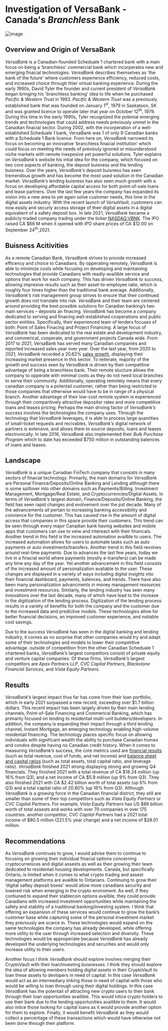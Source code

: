 # Investigation of VersaBank - Canada's *Branchless* Bank
![image](https://user-images.githubusercontent.com/97655096/155903306-274c2623-9b34-4ceb-b076-8352861010e4.jpeg)

## Overview and Origin of VersaBank 
*VersaBank* is a Canadian-founded Scheduale 1 chartered bank with a main focus on being a 'branchless' commercial bank which incorperates new and emerging finacial technologies. *VersaBank* describes themselves as 'the bank of the future' where customers experience efficiency, reduced costs, and increased choice through thier virtual banking experience. During the early 1990s, David Tyler the founder and current president of *VersaBank* began bringing his 'branchless banking' idea to life when he purchased *Pacific & Western Trust* in 1993.  *Pacific & Western Trust* was a previously established bank that was founded on January 1<sup>st</sup>, 1979 in Saskatoon, SK and was granted licence to operate later that year on October 12<sup>th</sup>, 1979. During this time in the early 1990s, Tyler recognized the potenial emerging trends and technologies that could address needs previously unmet in the Canadian finacial sector. During 2002, with the incorperation of a well-established Scheduale 1 bank, VersaBank was 1 of only 9 Canadian banks with a Scheduale 1 Bank licence. From here on, *VersaBank* narrowed its focus on becoming an innovative ‘branchless finacial institution’ which could focus on meeting the needs of previouly ignored or misunderstood niche markets with remote inexpesive yet powerful solutions. Tyler explains on *VersaBank’s* website his intial idea for the company, which focused on two core aspects of banking, the deposit buisness and the lending buisness. Over the years, *VersaBank’s* deposit buisness has seen tremendous growth and has become the most used solution in the Canadian market. *VersaBank’s* lending buisness has also seen much growth with a focus on developing affordable capital access for both point-of-sale loans and lease partners. Over the last few years the company has expanded its vision into a new area to yet again solve customer needs, this time in the digital assets industry. With the recent launch of *VersaVault*, customers can now easily and securly access storage of their digital assets in a digital equivalient of a safety deposit box. In late 2021, *VersaBank* became a publicly-traded company trading under the ticker [NASDAQ:VBNK](https://www.nasdaq.com/market-activity/stocks/vbnk/real-time). The IPO raised CA $66 M when it opened with IPO share prices of CA $12.00 on September 24<sup>th</sup>,2021.  

## Buisness Acitivities 
As a remote Canadian Bank, *VersaBank* strives to provide increased efficency and choice to Canadians. By opperating remotely, *VersaBank* is able to minimize costs while focusing on developing and maintaining technologies that provide Canadians with readiy-availible service and options that work for each company. This has driven *VersaBank* to success, allowing impresive results such as their asset-to-employee ratio, which is roughly four times higher than the traditional bank average. Additionally, *VersaBank’s* risk management group strives to ensure that their continued growth does not translate into risk. *VersaBank* and their team are centered around providing the best possible solutions for Canadian banking’s two main services – deposits an finacing. *VersaBank* has become a company dedicated to serving and finacing well-established cooperations and public sector entities. Specifically, their experienced team of lenders focuses of both: Point of Sales Finacing and Project Financing. A large focus of *VersaBank* has been dedicated to the real estate and development industry, and commerical, cooperate, and government projects Canada wide. From 2017 to 2021, VersaBank has served many Canadian companies and reported increased sales year over year. Over the last year, from 2020 to 2021, *VersaBank* recorded a 20.62% [sales growth](https://www.dnb.com/business-directory/company-profiles.versabank.9e0aee52c866f6417b7df9aed64c7881.html), displaying their increasing market presence in this sector. To reiterate, majority of the growth and success seen by *VersaBank* is driven by their competitive advantage of being a branchless bank. Their remote stucture allows the company to opperate with minimal costs as they do not need local branches to serve their community. Additionally, operating remotely means that every canadian company is a potentail customer, rather than being restricted to those companies that otherwise would have to be in range of a physical branch. Another advantage of their low-cost remote system is experienced through their comparitively attractive depositor rates and more competitive loans and leases pricing. Perhaps the main driving factor of *VersaBank’s* success involves the technologies the company uses. Through the technology that *VersaBank* leverages, it is able to process large quantities of small-ticket requests and recivables. *VersaBank’s* digital network of partners is extensive, and allows them to source deposits, loans and leases electronically. In late 2016, *VersaBank* also implemented their *Bulk Purchase Program* which to date has exceeded $750 million in outstanding balences of loans and leases.

## Landscape 
*VersaBank* is a unique Canadian FinTech company that consists in many sectors of finacial technology. Primarily, the main domains for *VersaBank* are Personal Finance/Deposits/Online Banking and Lending although there is some spillover into other domains such as Payments/Billing, Investment Management, Mortgage/Real Estate, and Cryptocurrencies/Digital Assets. In terms of *VersaBank’s* largest domain, Finance/Deposits/Online Banking, the field has seen rapid changes and evolvement over the pst decade. Many of the advancements all pertain to increasing banking accessibility and convience for the customer. This has caused rise in the amount of digital access that companies in this space provide their customers. This trend can be seen through every major Canadian bank having websites and mobile apps that customers can use to veiw and intereact with their financals. Another trend in this field is the increased automation availble to users. The increased automation allows for users to automate tasks such as auto payments or auto investments/transfers. Another trend in this field revolves around real-time payments. Due to advances the last few years, today we live in a finacial world where payments (mostly e-transfers) can be made any time any day of the year. Yet another advancement in this field consists of the increased amount of personalization avaliable to the user. These changes are displayed in a variety of ways including digital insights into their financial dashboard, payments, balences, and trends. There have also been many personalization advancments in money management resources and investment resources. Similarly, the lending industry has seen many innovations over the last decade, many of which have lead to the increase in the digitization of the lending process. Digitization of the lending process results in a variety of benefits for both the company and the customer due to the increased data and predictive models. These technologies allow for better financial decisions, an improved customer experience, and notiable cost savings.

Due to the success *VersaBank* has seen in the digital banking and lending industry, it comes as no surprise that other companies would try and adapt some of their technologies and models to lower their competitive advantage. outside of competition from the other Canadian Scheduale 1 chartered banks, *VersaBank’s* largest competitors consist of private equity and venture capital companies. Of these firms, *VersaBank’s* largest competitors are *Apax Partners LLP*, *CVC Capital Partners*, *Blackstone Financial Services*, and *Vista Equity Partners*. 

## Results
*VersaBank’s* largest impact thus far has come from their loan portfolio, which in early 2021 surpassed a new record, exceeding over $1.7 billion dollars. This recent impact has been largely driven by their main lending channels, Point-of-Sale Financing and Commerical Banking, which has primarily focused on lending to residentail multi-unit builders/developers. In addition, the company is expanding their impact through a third lending channel, Instant Mortgage, an emerging technology enabling high-volume residentail financing. The technology places specific focus on allowing individuals with significant wealth the ability to purchase Canadian homes and condos despite having no Canadian credit history. When it comes to measuring *VersaBank’s* success, the core metrics used are [financial results](https://www.newswire.ca/news-releases/versabank-reports-continued-strong-financial-results-for-the-fourth-quarter-and-year-end-2021-highlighted-by-record-net-income-for-each-period-and-a-record-loan-portfolio-880908601.html) (such as total revenue, cost of funds, and net income) and [balance sheet and capital ratios](https://www.newswire.ca/news-releases/versabank-reports-continued-strong-financial-results-for-the-fourth-quarter-and-year-end-2021-highlighted-by-record-net-income-for-each-period-and-a-record-loan-portfolio-880908601.html) (such as total assets, total capital ratio, and leverage ratio). *VersaBank* finished 2021 strong displaying strong and growing Q4 financials. They finished 2021 with a total revenue of CA $18.24 million (up 16% from Q3), and a net income of CA $5.9 million (up 9% from Q3). They also finished 2021 with CA $2.42 billion worth of total assets (up 6% from Q3) and a total capital ratio of 20.80% (up 16% from Q3). Although *VersaBank* is a growing force in the Canadian financial district, they still are smaller than some of their top competitors such as *Vista Equity Partners* or *CVC Capital Partners*. For example, *Vista Equity Partners* has US $86 billion worth of total assests and works with over 70 companies in over 175 countries. another competitor, *CVC Capital Partners* had a 2021 total income of $80.5 million (221.5% year change) and a net income of $28.01 million.

## Recommendations 
As *VersaBank* continues to grow, I would advise them to continue to focusing on growing their individual finacial options concerning cryptocurrenices and digital assests as well as their growing their team dedicated to residentail housing developments. Canada, but specifically Ontario, is limited when it comes to what crypto trading and assest management platforms are availble to Ontarians. Continuing to grow their ‘digital saftey deposit boxes’ would allow more canadians security and lowered risk when emerging in the crypto enviroment. As well, if they contiuned to expand their stablecoin options availble, they could provide Canadians with increased investment opportunities while maintaining the safety and stability of a traditional banking/investing system. I think that offering an expansion of these services would continue to grow the bank’s customer base while capturing some of the personal investment market they previously are scarce in. These technologies would expand on the same technologies the company has already developed, while offering more utility to the user through increased selection and diversity. These technologies would be approperiate because *VersaBank* has already developed the underlying technologies and securities and would only increase utility to their users.

Another focus I think *VersaBank* should explore involves merging their CryptoVault with their loan/investing buisnesses. I think they should explore the idea of allowing members holding digital assets in their CryptoVault to loan these assets to devlopers in need of capital. In this case *VersaBank* would act as an intermediary linking those in need of captial with those who would be willing to loan through using their digital holdings. In this case *VersaBank* has the potentail of attracting new crypto users to their bank through their loan opportunities availible. This would intice crypto holders to use their bank due to the lending opportunities availible to them. It would also intice those looking for capital loans as it would provide another option for them to explore. Finally, it would benefit *VersaBank* as they would collect a percentage of these transactions which would have otherwise not been done through their platform.   
